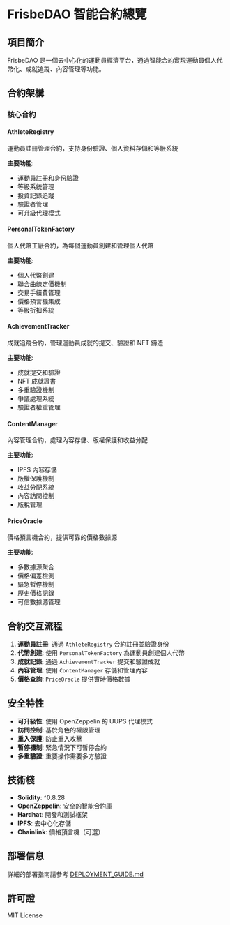 # FrisbeDAO 智能合約總覽

## 項目簡介

FrisbeDAO 是一個去中心化的運動員經濟平台，通過智能合約實現運動員個人代幣化、成就追蹤、內容管理等功能。

## 合約架構

### 核心合約

#### AthleteRegistry
運動員註冊管理合約，支持身份驗證、個人資料存儲和等級系統

**主要功能:**
- 運動員註冊和身份驗證
- 等級系統管理
- 投資記錄追蹤
- 驗證者管理
- 可升級代理模式

#### PersonalTokenFactory
個人代幣工廠合約，為每個運動員創建和管理個人代幣

**主要功能:**
- 個人代幣創建
- 聯合曲線定價機制
- 交易手續費管理
- 價格預言機集成
- 等級折扣系統

#### AchievementTracker
成就追蹤合約，管理運動員成就的提交、驗證和 NFT 鑄造

**主要功能:**
- 成就提交和驗證
- NFT 成就證書
- 多重驗證機制
- 爭議處理系統
- 驗證者權重管理

#### ContentManager
內容管理合約，處理內容存儲、版權保護和收益分配

**主要功能:**
- IPFS 內容存儲
- 版權保護機制
- 收益分配系統
- 內容訪問控制
- 版稅管理

#### PriceOracle
價格預言機合約，提供可靠的價格數據源

**主要功能:**
- 多數據源聚合
- 價格偏差檢測
- 緊急暫停機制
- 歷史價格記錄
- 可信數據源管理


## 合約交互流程

1. **運動員註冊**: 通過 `AthleteRegistry` 合約註冊並驗證身份
2. **代幣創建**: 使用 `PersonalTokenFactory` 為運動員創建個人代幣
3. **成就記錄**: 通過 `AchievementTracker` 提交和驗證成就
4. **內容管理**: 使用 `ContentManager` 存儲和管理內容
5. **價格查詢**: `PriceOracle` 提供實時價格數據

## 安全特性

- **可升級性**: 使用 OpenZeppelin 的 UUPS 代理模式
- **訪問控制**: 基於角色的權限管理
- **重入保護**: 防止重入攻擊
- **暫停機制**: 緊急情況下可暫停合約
- **多重驗證**: 重要操作需要多方驗證

## 技術棧

- **Solidity**: ^0.8.28
- **OpenZeppelin**: 安全的智能合約庫
- **Hardhat**: 開發和測試框架
- **IPFS**: 去中心化存儲
- **Chainlink**: 價格預言機（可選）

## 部署信息

詳細的部署指南請參考 [DEPLOYMENT_GUIDE.md](./DEPLOYMENT_GUIDE.md)

## 許可證

MIT License
